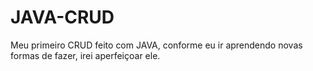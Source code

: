 # JAVA-CRUD

Meu primeiro CRUD feito com JAVA, conforme eu ir aprendendo novas formas de fazer, irei aperfeiçoar ele.
